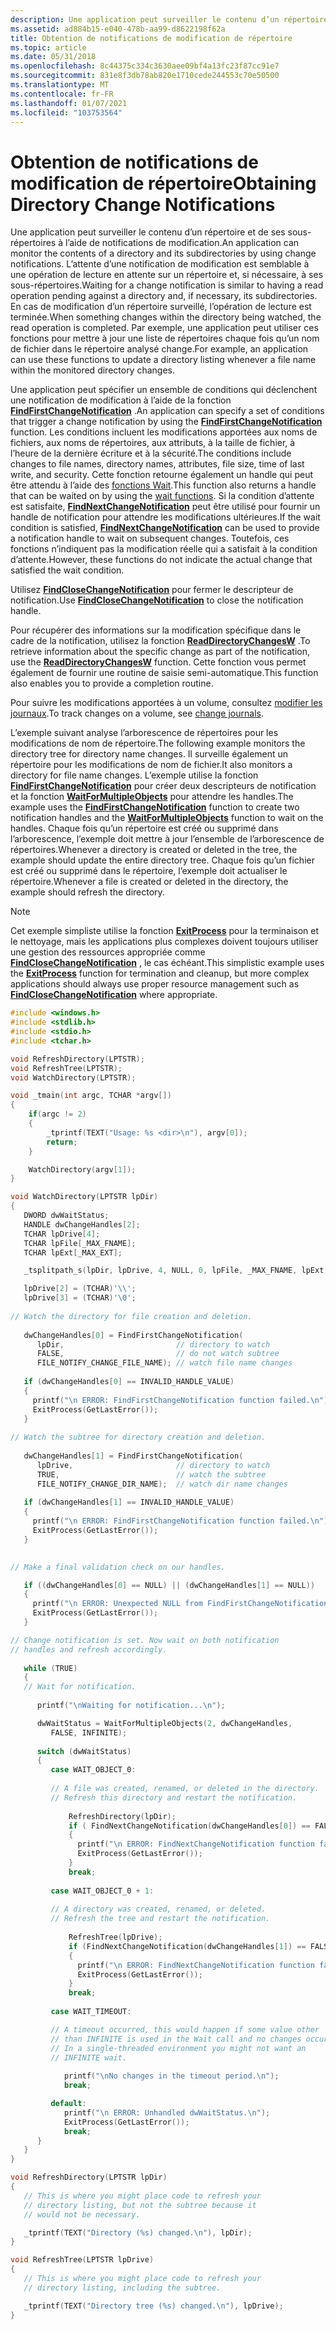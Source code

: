 ```yaml
---
description: Une application peut surveiller le contenu d’un répertoire et de ses sous-répertoires à l’aide de notifications de modification.
ms.assetid: ad884b15-e040-478b-aa99-d8622198f62a
title: Obtention de notifications de modification de répertoire
ms.topic: article
ms.date: 05/31/2018
ms.openlocfilehash: 8c44375c334c3630aee09bf4a13fc23f87cc91e7
ms.sourcegitcommit: 831e8f3db78ab820e1710cede244553c70e50500
ms.translationtype: MT
ms.contentlocale: fr-FR
ms.lasthandoff: 01/07/2021
ms.locfileid: "103753564"
---
```

# <a name="obtaining-directory-change-notifications"></a><span data-ttu-id="c67b2-103">Obtention de notifications de modification de répertoire</span><span class="sxs-lookup"><span data-stu-id="c67b2-103">Obtaining Directory Change Notifications</span></span>

<span data-ttu-id="c67b2-104">Une application peut surveiller le contenu d’un répertoire et de ses sous-répertoires à l’aide de notifications de modification.</span><span class="sxs-lookup"><span data-stu-id="c67b2-104">An application can monitor the contents of a directory and its subdirectories by using change notifications.</span></span> <span data-ttu-id="c67b2-105">L’attente d’une notification de modification est semblable à une opération de lecture en attente sur un répertoire et, si nécessaire, à ses sous-répertoires.</span><span class="sxs-lookup"><span data-stu-id="c67b2-105">Waiting for a change notification is similar to having a read operation pending against a directory and, if necessary, its subdirectories.</span></span> <span data-ttu-id="c67b2-106">En cas de modification d’un répertoire surveillé, l’opération de lecture est terminée.</span><span class="sxs-lookup"><span data-stu-id="c67b2-106">When something changes within the directory being watched, the read operation is completed.</span></span> <span data-ttu-id="c67b2-107">Par exemple, une application peut utiliser ces fonctions pour mettre à jour une liste de répertoires chaque fois qu’un nom de fichier dans le répertoire analysé change.</span><span class="sxs-lookup"><span data-stu-id="c67b2-107">For example, an application can use these functions to update a directory listing whenever a file name within the monitored directory changes.</span></span>

<span data-ttu-id="c67b2-108">Une application peut spécifier un ensemble de conditions qui déclenchent une notification de modification à l’aide de la fonction [**FindFirstChangeNotification**](/windows/desktop/api/FileAPI/nf-fileapi-findfirstchangenotificationa) .</span><span class="sxs-lookup"><span data-stu-id="c67b2-108">An application can specify a set of conditions that trigger a change notification by using the [**FindFirstChangeNotification**](/windows/desktop/api/FileAPI/nf-fileapi-findfirstchangenotificationa) function.</span></span> <span data-ttu-id="c67b2-109">Les conditions incluent les modifications apportées aux noms de fichiers, aux noms de répertoires, aux attributs, à la taille de fichier, à l’heure de la dernière écriture et à la sécurité.</span><span class="sxs-lookup"><span data-stu-id="c67b2-109">The conditions include changes to file names, directory names, attributes, file size, time of last write, and security.</span></span> <span data-ttu-id="c67b2-110">Cette fonction retourne également un handle qui peut être attendu à l’aide des [fonctions Wait](/windows/desktop/Sync/wait-functions).</span><span class="sxs-lookup"><span data-stu-id="c67b2-110">This function also returns a handle that can be waited on by using the [wait functions](/windows/desktop/Sync/wait-functions).</span></span> <span data-ttu-id="c67b2-111">Si la condition d’attente est satisfaite, [**FindNextChangeNotification**](/windows/desktop/api/FileAPI/nf-fileapi-findnextchangenotification) peut être utilisé pour fournir un handle de notification pour attendre les modifications ultérieures.</span><span class="sxs-lookup"><span data-stu-id="c67b2-111">If the wait condition is satisfied, [**FindNextChangeNotification**](/windows/desktop/api/FileAPI/nf-fileapi-findnextchangenotification) can be used to provide a notification handle to wait on subsequent changes.</span></span> <span data-ttu-id="c67b2-112">Toutefois, ces fonctions n’indiquent pas la modification réelle qui a satisfait à la condition d’attente.</span><span class="sxs-lookup"><span data-stu-id="c67b2-112">However, these functions do not indicate the actual change that satisfied the wait condition.</span></span>

<span data-ttu-id="c67b2-113">Utilisez [**FindCloseChangeNotification**](/windows/desktop/api/FileAPI/nf-fileapi-findclosechangenotification) pour fermer le descripteur de notification.</span><span class="sxs-lookup"><span data-stu-id="c67b2-113">Use [**FindCloseChangeNotification**](/windows/desktop/api/FileAPI/nf-fileapi-findclosechangenotification) to close the notification handle.</span></span>

<span data-ttu-id="c67b2-114">Pour récupérer des informations sur la modification spécifique dans le cadre de la notification, utilisez la fonction [**ReadDirectoryChangesW**](/windows/desktop/api/WinBase/nf-winbase-readdirectorychangesw) .</span><span class="sxs-lookup"><span data-stu-id="c67b2-114">To retrieve information about the specific change as part of the notification, use the [**ReadDirectoryChangesW**](/windows/desktop/api/WinBase/nf-winbase-readdirectorychangesw) function.</span></span> <span data-ttu-id="c67b2-115">Cette fonction vous permet également de fournir une routine de saisie semi-automatique.</span><span class="sxs-lookup"><span data-stu-id="c67b2-115">This function also enables you to provide a completion routine.</span></span>

<span data-ttu-id="c67b2-116">Pour suivre les modifications apportées à un volume, consultez [modifier les journaux](change-journals.md).</span><span class="sxs-lookup"><span data-stu-id="c67b2-116">To track changes on a volume, see [change journals](change-journals.md).</span></span>

<span data-ttu-id="c67b2-117">L’exemple suivant analyse l’arborescence de répertoires pour les modifications de nom de répertoire.</span><span class="sxs-lookup"><span data-stu-id="c67b2-117">The following example monitors the directory tree for directory name changes.</span></span> <span data-ttu-id="c67b2-118">Il surveille également un répertoire pour les modifications de nom de fichier.</span><span class="sxs-lookup"><span data-stu-id="c67b2-118">It also monitors a directory for file name changes.</span></span> <span data-ttu-id="c67b2-119">L’exemple utilise la fonction [**FindFirstChangeNotification**](/windows/desktop/api/FileAPI/nf-fileapi-findfirstchangenotificationa) pour créer deux descripteurs de notification et la fonction [**WaitForMultipleObjects**](/windows/desktop/api/synchapi/nf-synchapi-waitformultipleobjects) pour attendre les handles.</span><span class="sxs-lookup"><span data-stu-id="c67b2-119">The example uses the [**FindFirstChangeNotification**](/windows/desktop/api/FileAPI/nf-fileapi-findfirstchangenotificationa) function to create two notification handles and the [**WaitForMultipleObjects**](/windows/desktop/api/synchapi/nf-synchapi-waitformultipleobjects) function to wait on the handles.</span></span> <span data-ttu-id="c67b2-120">Chaque fois qu’un répertoire est créé ou supprimé dans l’arborescence, l’exemple doit mettre à jour l’ensemble de l’arborescence de répertoires.</span><span class="sxs-lookup"><span data-stu-id="c67b2-120">Whenever a directory is created or deleted in the tree, the example should update the entire directory tree.</span></span> <span data-ttu-id="c67b2-121">Chaque fois qu’un fichier est créé ou supprimé dans le répertoire, l’exemple doit actualiser le répertoire.</span><span class="sxs-lookup"><span data-stu-id="c67b2-121">Whenever a file is created or deleted in the directory, the example should refresh the directory.</span></span>

> [!Note]
>
> <span data-ttu-id="c67b2-122">Cet exemple simpliste utilise la fonction [**ExitProcess**](/windows/desktop/api/processthreadsapi/nf-processthreadsapi-exitprocess) pour la terminaison et le nettoyage, mais les applications plus complexes doivent toujours utiliser une gestion des ressources appropriée comme [**FindCloseChangeNotification**](/windows/desktop/api/FileAPI/nf-fileapi-findclosechangenotification) , le cas échéant.</span><span class="sxs-lookup"><span data-stu-id="c67b2-122">This simplistic example uses the [**ExitProcess**](/windows/desktop/api/processthreadsapi/nf-processthreadsapi-exitprocess) function for termination and cleanup, but more complex applications should always use proper resource management such as [**FindCloseChangeNotification**](/windows/desktop/api/FileAPI/nf-fileapi-findclosechangenotification) where appropriate.</span></span>

 


```C++
#include <windows.h>
#include <stdlib.h>
#include <stdio.h>
#include <tchar.h>

void RefreshDirectory(LPTSTR);
void RefreshTree(LPTSTR);
void WatchDirectory(LPTSTR);

void _tmain(int argc, TCHAR *argv[])
{
    if(argc != 2)
    {
        _tprintf(TEXT("Usage: %s <dir>\n"), argv[0]);
        return;
    }

    WatchDirectory(argv[1]);
}

void WatchDirectory(LPTSTR lpDir)
{
   DWORD dwWaitStatus; 
   HANDLE dwChangeHandles[2]; 
   TCHAR lpDrive[4];
   TCHAR lpFile[_MAX_FNAME];
   TCHAR lpExt[_MAX_EXT];

   _tsplitpath_s(lpDir, lpDrive, 4, NULL, 0, lpFile, _MAX_FNAME, lpExt, _MAX_EXT);

   lpDrive[2] = (TCHAR)'\\';
   lpDrive[3] = (TCHAR)'\0';
 
// Watch the directory for file creation and deletion. 
 
   dwChangeHandles[0] = FindFirstChangeNotification( 
      lpDir,                         // directory to watch 
      FALSE,                         // do not watch subtree 
      FILE_NOTIFY_CHANGE_FILE_NAME); // watch file name changes 
 
   if (dwChangeHandles[0] == INVALID_HANDLE_VALUE) 
   {
     printf("\n ERROR: FindFirstChangeNotification function failed.\n");
     ExitProcess(GetLastError()); 
   }
 
// Watch the subtree for directory creation and deletion. 
 
   dwChangeHandles[1] = FindFirstChangeNotification( 
      lpDrive,                       // directory to watch 
      TRUE,                          // watch the subtree 
      FILE_NOTIFY_CHANGE_DIR_NAME);  // watch dir name changes 
 
   if (dwChangeHandles[1] == INVALID_HANDLE_VALUE) 
   {
     printf("\n ERROR: FindFirstChangeNotification function failed.\n");
     ExitProcess(GetLastError()); 
   }
 

// Make a final validation check on our handles.

   if ((dwChangeHandles[0] == NULL) || (dwChangeHandles[1] == NULL))
   {
     printf("\n ERROR: Unexpected NULL from FindFirstChangeNotification.\n");
     ExitProcess(GetLastError()); 
   }

// Change notification is set. Now wait on both notification 
// handles and refresh accordingly. 
 
   while (TRUE) 
   { 
   // Wait for notification.
 
      printf("\nWaiting for notification...\n");

      dwWaitStatus = WaitForMultipleObjects(2, dwChangeHandles, 
         FALSE, INFINITE); 
 
      switch (dwWaitStatus) 
      { 
         case WAIT_OBJECT_0: 
 
         // A file was created, renamed, or deleted in the directory.
         // Refresh this directory and restart the notification.
 
             RefreshDirectory(lpDir); 
             if ( FindNextChangeNotification(dwChangeHandles[0]) == FALSE )
             {
               printf("\n ERROR: FindNextChangeNotification function failed.\n");
               ExitProcess(GetLastError()); 
             }
             break; 
 
         case WAIT_OBJECT_0 + 1: 
 
         // A directory was created, renamed, or deleted.
         // Refresh the tree and restart the notification.
 
             RefreshTree(lpDrive); 
             if (FindNextChangeNotification(dwChangeHandles[1]) == FALSE )
             {
               printf("\n ERROR: FindNextChangeNotification function failed.\n");
               ExitProcess(GetLastError()); 
             }
             break; 
 
         case WAIT_TIMEOUT:

         // A timeout occurred, this would happen if some value other 
         // than INFINITE is used in the Wait call and no changes occur.
         // In a single-threaded environment you might not want an
         // INFINITE wait.
 
            printf("\nNo changes in the timeout period.\n");
            break;

         default: 
            printf("\n ERROR: Unhandled dwWaitStatus.\n");
            ExitProcess(GetLastError());
            break;
      }
   }
}

void RefreshDirectory(LPTSTR lpDir)
{
   // This is where you might place code to refresh your
   // directory listing, but not the subtree because it
   // would not be necessary.

   _tprintf(TEXT("Directory (%s) changed.\n"), lpDir);
}

void RefreshTree(LPTSTR lpDrive)
{
   // This is where you might place code to refresh your
   // directory listing, including the subtree.

   _tprintf(TEXT("Directory tree (%s) changed.\n"), lpDrive);
}
```



 

 
